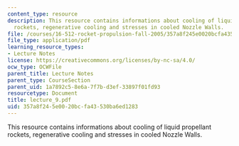 ```yaml
---
content_type: resource
description: This resource contains informations about cooling of liquid propellant
  rockets, regenerative cooling and stresses in cooled Nozzle Walls.
file: /courses/16-512-rocket-propulsion-fall-2005/357a8f245e0020bcfa43530ba6ed1283_lecture_9.pdf
file_type: application/pdf
learning_resource_types:
- Lecture Notes
license: https://creativecommons.org/licenses/by-nc-sa/4.0/
ocw_type: OCWFile
parent_title: Lecture Notes
parent_type: CourseSection
parent_uid: 1a7892c5-8e6a-7f7b-d3ef-33897f01fd93
resourcetype: Document
title: lecture_9.pdf
uid: 357a8f24-5e00-20bc-fa43-530ba6ed1283
---
```

This resource contains informations about cooling of liquid propellant rockets, regenerative cooling and stresses in cooled Nozzle Walls.